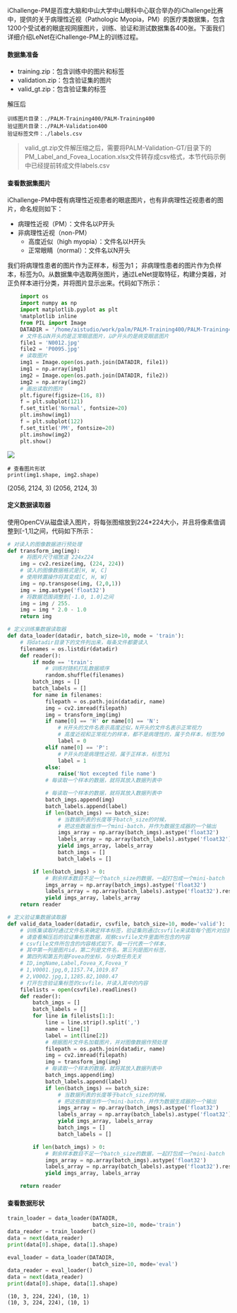 iChallenge-PM是百度大脑和中山大学中山眼科中心联合举办的iChallenge比赛中，提供的关于病理性近视（Pathologic Myopia，PM）的医疗类数据集，包含1200个受试者的眼底视网膜图片，训练、验证和测试数据集各400张。下面我们详细介绍LeNet在iChallenge-PM上的训练过程。


#### 数据集准备

- training.zip：包含训练中的图片和标签
- validation.zip：包含验证集的图片
- valid_gt.zip：包含验证集的标签 

解压后

```
训练图片目录：./PALM-Training400/PALM-Training400
验证图片目录：./PALM-Validation400
验证标签文件：./labels.csv
```

> valid_gt.zip文件解压缩之后，需要将PALM-Validation-GT/目录下的PM_Label_and_Fovea_Location.xlsx文件转存成csv格式，本节代码示例中已经提前转成文件labels.csv


#### 查看数据集图片

iChallenge-PM中既有病理性近视患者的眼底图片，也有非病理性近视患者的图片，命名规则如下：
- 病理性近视（PM）：文件名以P开头
- 非病理性近视（non-PM）
    - 高度近似（high myopia）：文件名以H开头
    - 正常眼睛（normal）：文件名以N开头

我们将病理性患者的图片作为正样本，标签为1； 非病理性患者的图片作为负样本，标签为0。从数据集中选取两张图片，通过LeNet提取特征，构建分类器，对正负样本进行分类，并将图片显示出来。代码如下所示：

```python
    import os
    import numpy as np
    import matplotlib.pyplot as plt
    %matplotlib inline
    from PIL import Image
    DATADIR = '/home/aistudio/work/palm/PALM-Training400/PALM-Training400'
    # 文件名以N开头的是正常眼底图片，以P开头的是病变眼底图片
    file1 = 'N0012.jpg'
    file2 = 'P0095.jpg'
    # 读取图片
    img1 = Image.open(os.path.join(DATADIR, file1))
    img1 = np.array(img1)
    img2 = Image.open(os.path.join(DATADIR, file2))
    img2 = np.array(img2)
    # 画出读取的图片
    plt.figure(figsize=(16, 8))
    f = plt.subplot(121)
    f.set_title('Normal', fontsize=20)
    plt.imshow(img1)
    f = plt.subplot(122)
    f.set_title('PM', fontsize=20)
    plt.imshow(img2)
    plt.show()
```

![](https://static.sitestack.cn/projects/paddlepaddle-tutorials/d0407c759ba94fa9d3a5b299a22f897b.png)

```
# 查看图片形状
print(img1.shape, img2.shape)
```
(2056, 2124, 3) (2056, 2124, 3)



#### 定义数据读取器


使用OpenCV从磁盘读入图片，将每张图缩放到224*224大小，并且将像素值调整到[-1,1]之间，代码如下所示：

```python
# 对读入的图像数据进行预处理
def transform_img(img):
    # 将图片尺寸缩放道 224x224
    img = cv2.resize(img, (224, 224))
    # 读入的图像数据格式是[H, W, C]
    # 使用转置操作将其变成[C, H, W]
    img = np.transpose(img, (2,0,1))
    img = img.astype('float32')
    # 将数据范围调整到[-1.0, 1.0]之间
    img = img / 255.
    img = img * 2.0 - 1.0
    return img

# 定义训练集数据读取器
def data_loader(datadir, batch_size=10, mode = 'train'):
    # 将datadir目录下的文件列出来，每条文件都要读入
    filenames = os.listdir(datadir)
    def reader():
        if mode == 'train':
            # 训练时随机打乱数据顺序
            random.shuffle(filenames)
        batch_imgs = []
        batch_labels = []
        for name in filenames:
            filepath = os.path.join(datadir, name)
            img = cv2.imread(filepath)
            img = transform_img(img)
            if name[0] == 'H' or name[0] == 'N':
                # H开头的文件名表示高度近似，N开头的文件名表示正常视力
                # 高度近视和正常视力的样本，都不是病理性的，属于负样本，标签为0
                label = 0
            elif name[0] == 'P':
                # P开头的是病理性近视，属于正样本，标签为1
                label = 1
            else:
                raise('Not excepted file name')
            # 每读取一个样本的数据，就将其放入数据列表中

            # 每读取一个样本的数据，就将其放入数据列表中
            batch_imgs.append(img)
            batch_labels.append(label)
            if len(batch_imgs) == batch_size:
                # 当数据列表的长度等于batch_size的时候，
                # 把这些数据当作一个mini-batch，并作为数据生成器的一个输出
                imgs_array = np.array(batch_imgs).astype('float32')
                labels_array = np.array(batch_labels).astype('float32').reshape(-1, 1)
                yield imgs_array, labels_array
                batch_imgs = []
                batch_labels = []

        if len(batch_imgs) > 0:
            # 剩余样本数目不足一个batch_size的数据，一起打包成一个mini-batch
            imgs_array = np.array(batch_imgs).astype('float32')
            labels_array = np.array(batch_labels).astype('float32').reshape(-1, 1)
            yield imgs_array, labels_array
    return reader

# 定义验证集数据读取器
def valid_data_loader(datadir, csvfile, batch_size=10, mode='valid'):
    # 训练集读取时通过文件名来确定样本标签，验证集则通过csvfile来读取每个图片对应的标签
    # 请查看解压后的验证集标签数据，观察csvfile文件里面所包含的内容
    # csvfile文件所包含的内容格式如下，每一行代表一个样本，
    # 其中第一列是图片id，第二列是文件名，第三列是图片标签，
    # 第四列和第五列是Fovea的坐标，与分类任务无关
    # ID,imgName,Label,Fovea_X,Fovea_Y
    # 1,V0001.jpg,0,1157.74,1019.87
    # 2,V0002.jpg,1,1285.82,1080.47
    # 打开包含验证集标签的csvfile，并读入其中的内容
    filelists = open(csvfile).readlines()
    def reader():
        batch_imgs = []
        batch_labels = []
        for line in filelists[1:]:
            line = line.strip().split(',')
            name = line[1]
            label = int(line[2])
            # 根据图片文件名加载图片，并对图像数据作预处理
            filepath = os.path.join(datadir, name)
            img = cv2.imread(filepath)
            img = transform_img(img)
            # 每读取一个样本的数据，就将其放入数据列表中
            batch_imgs.append(img)
            batch_labels.append(label)
            if len(batch_imgs) == batch_size:
                # 当数据列表的长度等于batch_size的时候，
                # 把这些数据当作一个mini-batch，并作为数据生成器的一个输出
                imgs_array = np.array(batch_imgs).astype('float32')
                labels_array = np.array(batch_labels).astype('float32').reshape(-1, 1)
                yield imgs_array, labels_array
                batch_imgs = []
                batch_labels = []

        if len(batch_imgs) > 0:
            # 剩余样本数目不足一个batch_size的数据，一起打包成一个mini-batch
            imgs_array = np.array(batch_imgs).astype('float32')
            labels_array = np.array(batch_labels).astype('float32').reshape(-1, 1)
            yield imgs_array, labels_array

    return reader
```

#### 查看数据形状

```python
train_loader = data_loader(DATADIR, 
                           batch_size=10, mode='train')
data_reader = train_loader()
data = next(data_reader)
print(data[0].shape, data[1].shape)

eval_loader = data_loader(DATADIR, 
                           batch_size=10, mode='eval')
data_reader = eval_loader()
data = next(data_reader)
print(data[0].shape, data[1].shape)
```
```
(10, 3, 224, 224), (10, 1)
(10, 3, 224, 224), (10, 1)
```